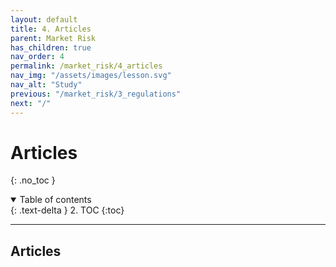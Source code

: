 ```yaml
---
layout: default
title: 4. Articles
parent: Market Risk
has_children: true
nav_order: 4
permalink: /market_risk/4_articles
nav_img: "/assets/images/lesson.svg"
nav_alt: "Study"
previous: "/market_risk/3_regulations"
next: "/"
---
```


# Articles

{: .no_toc }

<details open markdown="block">
  <summary>
    Table of contents
  </summary>
  {: .text-delta }
2. TOC
{:toc}
</details>

---

<div class="theory" markdown="1">

## Articles

</div>